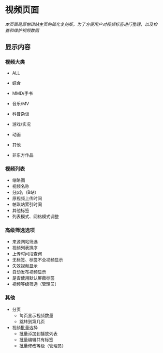 # 视频页面

*本页面是原帕琪站主页的简化复刻版，为了方便用户对视频标签进行整理，以及检查和维护视频数据*

## 显示内容

### 视频大类

- ALL

- 综合

- MMD/手书
- 音乐/MV
- 科普杂谈
- 游戏/实况
- 动画
- 其他
- 非东方作品

### 视频列表

- 缩略图
- 视频名称
- 分p名（B站）
- 原视频上传时间
- 帕琪站索引时间
- 其他标签
- 列表模式、网格模式调整

### 高级筛选选项

- 来源网站筛选
- 视频列表排序
- 上传时间段查询
- 无标签、标签不全视频显示
- 失效视频显示
- 自动发布视频显示
- 是否使用默认屏蔽标签
- 视频等级筛选（管理员）

### 其他

- 分页
  - 每页显示视频数量
  - 跳转到第几页
- 视频批量选择
  - 批量添加到播放列表
  - 批量编辑共有标签
  - 批量修改等级（管理员）